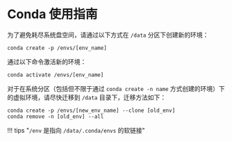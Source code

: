 # Conda 使用指南

为了避免耗尽系统盘空间，请通过以下方式在 `/data` 分区下创建新的环境：

```shell
conda create -p /envs/[env_name]
```

通过以下命令激活新的环境：

```shell
conda activate /envs/[env_name]
```

对于在系统分区（包括但不限于通过 `conda create -n name` 方式创建的环境）下的虚拟环境，请尽快迁移到 `/data` 目录下，迁移方法如下：

```shell
conda create -p /envs/[new_env_name] --clone [old_env]
conda remove -n [old_env] --all
```

!!! tips "`/env` 是指向 `/data/.conda/envs` 的软链接"

